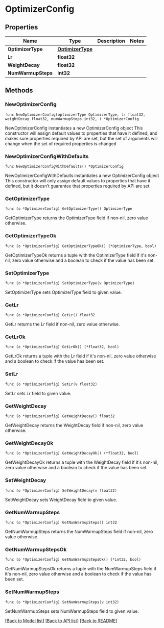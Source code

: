 # OptimizerConfig

## Properties

Name | Type | Description | Notes
------------ | ------------- | ------------- | -------------
**OptimizerType** | [**OptimizerType**](OptimizerType.md) |  | 
**Lr** | **float32** |  | 
**WeightDecay** | **float32** |  | 
**NumWarmupSteps** | **int32** |  | 

## Methods

### NewOptimizerConfig

`func NewOptimizerConfig(optimizerType OptimizerType, lr float32, weightDecay float32, numWarmupSteps int32, ) *OptimizerConfig`

NewOptimizerConfig instantiates a new OptimizerConfig object
This constructor will assign default values to properties that have it defined,
and makes sure properties required by API are set, but the set of arguments
will change when the set of required properties is changed

### NewOptimizerConfigWithDefaults

`func NewOptimizerConfigWithDefaults() *OptimizerConfig`

NewOptimizerConfigWithDefaults instantiates a new OptimizerConfig object
This constructor will only assign default values to properties that have it defined,
but it doesn't guarantee that properties required by API are set

### GetOptimizerType

`func (o *OptimizerConfig) GetOptimizerType() OptimizerType`

GetOptimizerType returns the OptimizerType field if non-nil, zero value otherwise.

### GetOptimizerTypeOk

`func (o *OptimizerConfig) GetOptimizerTypeOk() (*OptimizerType, bool)`

GetOptimizerTypeOk returns a tuple with the OptimizerType field if it's non-nil, zero value otherwise
and a boolean to check if the value has been set.

### SetOptimizerType

`func (o *OptimizerConfig) SetOptimizerType(v OptimizerType)`

SetOptimizerType sets OptimizerType field to given value.


### GetLr

`func (o *OptimizerConfig) GetLr() float32`

GetLr returns the Lr field if non-nil, zero value otherwise.

### GetLrOk

`func (o *OptimizerConfig) GetLrOk() (*float32, bool)`

GetLrOk returns a tuple with the Lr field if it's non-nil, zero value otherwise
and a boolean to check if the value has been set.

### SetLr

`func (o *OptimizerConfig) SetLr(v float32)`

SetLr sets Lr field to given value.


### GetWeightDecay

`func (o *OptimizerConfig) GetWeightDecay() float32`

GetWeightDecay returns the WeightDecay field if non-nil, zero value otherwise.

### GetWeightDecayOk

`func (o *OptimizerConfig) GetWeightDecayOk() (*float32, bool)`

GetWeightDecayOk returns a tuple with the WeightDecay field if it's non-nil, zero value otherwise
and a boolean to check if the value has been set.

### SetWeightDecay

`func (o *OptimizerConfig) SetWeightDecay(v float32)`

SetWeightDecay sets WeightDecay field to given value.


### GetNumWarmupSteps

`func (o *OptimizerConfig) GetNumWarmupSteps() int32`

GetNumWarmupSteps returns the NumWarmupSteps field if non-nil, zero value otherwise.

### GetNumWarmupStepsOk

`func (o *OptimizerConfig) GetNumWarmupStepsOk() (*int32, bool)`

GetNumWarmupStepsOk returns a tuple with the NumWarmupSteps field if it's non-nil, zero value otherwise
and a boolean to check if the value has been set.

### SetNumWarmupSteps

`func (o *OptimizerConfig) SetNumWarmupSteps(v int32)`

SetNumWarmupSteps sets NumWarmupSteps field to given value.



[[Back to Model list]](../README.md#documentation-for-models) [[Back to API list]](../README.md#documentation-for-api-endpoints) [[Back to README]](../README.md)


